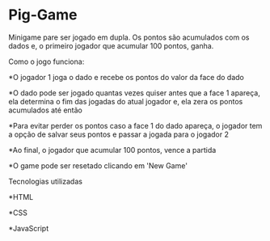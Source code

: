 # Pig-Game
Minigame pare ser jogado em dupla. Os pontos são acumulados com os dados e, o primeiro jogador que acumular 100 pontos, ganha.
<p>Como o jogo funciona:<p>
<p>*O jogador 1 joga o dado e recebe os pontos do valor da face do dado<p>
<p>*O dado pode ser jogado quantas vezes quiser antes que a face 1 apareça, ela determina o fim
das jogadas do atual jogador e, ela zera os pontos acumulados até então<p>
<p>*Para evitar perder os pontos caso a face 1 do dado apareça, o jogador tem
a opção de salvar seus pontos e passar a jogada para o jogador 2<p>
<p>*Ao final, o jogador que acumular 100 pontos, vence a partida<p>
<p>*O game pode ser resetado clicando em 'New Game'<p>
<p>Tecnologias utilizadas<p>
<p>*HTML<p>
<p>*CSS<p>
<p>*JavaScript<p>

